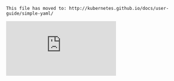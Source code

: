 <!-- BEGIN MUNGE: UNVERSIONED_WARNING -->


<!-- END MUNGE: UNVERSIONED_WARNING -->

    This file has moved to: http://kubernetes.github.io/docs/user-guide/simple-yaml/




<!-- BEGIN MUNGE: IS_VERSIONED -->
<!-- TAG IS_VERSIONED -->
<!-- END MUNGE: IS_VERSIONED -->


<!-- BEGIN MUNGE: GENERATED_ANALYTICS -->
[![Analytics](https://kubernetes-site.appspot.com/UA-36037335-10/GitHub/docs/user-guide/simple-yaml.md?pixel)]()
<!-- END MUNGE: GENERATED_ANALYTICS -->
